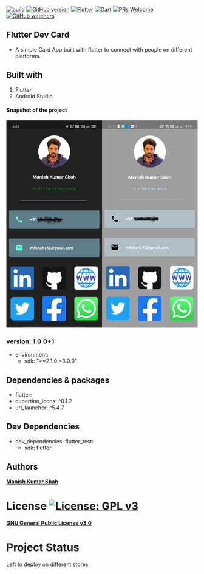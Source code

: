 [![build](https://travis-ci.org/ikatyang/emoji-cheat-sheet.svg?branch=master)](https://travis-ci.org/ikatyang/emoji-cheat-sheet)     [![GitHub version](https://badge.fury.io/gh/Naereen%2FStrapDown.js.svg)](https://github.com/Naereen/StrapDown.js) [![Flutter](https://img.shields.io/badge/Flutter-1f425f.svg)](https://flutter.dev/)  [![Dart](https://img.shields.io/badge/Dart-1f425f.svg)](https://flutter.dev/) [![PRs Welcome](https://img.shields.io/badge/PRs-welcome-brightgreen.svg?style=flat-square)](http://makeapullrequest.com)  [![GitHub watchers](https://img.shields.io/github/watchers/Naereen/StrapDown.js.svg?style=social&label=Watch&maxAge=2592000)](https://GitHub.com/Naereen/StrapDown.js/watchers/) 
## **Flutter Dev Card**
- A simple Card App built with flutter to connect with people on different platforms.

## Built with
1. Flutter
2. Android Studio
#### Snapshot of the project
![Snapshots](https://github.com/ManishShah120/Flutter_Dev-Card/blob/master/Snapshots1.jpg)

### version: 1.0.0+1
- environment:
  - sdk: ">=2.1.0 <3.0.0"

## Dependencies & packages
- flutter:
- cupertino_icons: ^0.1.2
- url_launcher: ^5.4.7

## Dev Dependencies
- dev_dependencies:
  flutter_test:
    - sdk: flutter

## Authors
[**Manish Kumar Shah**](https://github.com/ManishShah120)

# License [![License: GPL v3](https://img.shields.io/badge/License-GPLv3-blue.svg)](https://www.gnu.org/licenses/gpl-3.0)
[**GNU General Public License v3.0**](https://github.com/ManishShah120/Flutter_Dev-Card/blob/master/LICENSE)

# Project Status
Left to deploy on different stores
